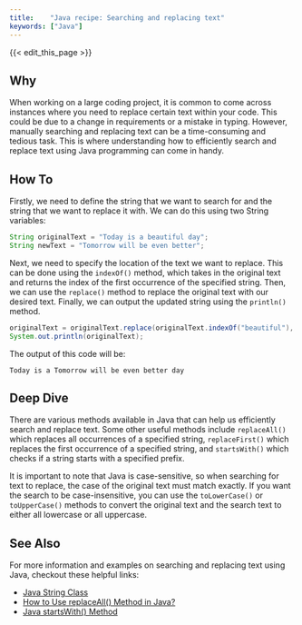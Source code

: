 ```yaml
---
title:    "Java recipe: Searching and replacing text"
keywords: ["Java"]
---
```


{{< edit_this_page >}}

## Why

When working on a large coding project, it is common to come across instances where you need to replace certain text within your code. This could be due to a change in requirements or a mistake in typing. However, manually searching and replacing text can be a time-consuming and tedious task. This is where understanding how to efficiently search and replace text using Java programming can come in handy.

## How To

Firstly, we need to define the string that we want to search for and the string that we want to replace it with. We can do this using two String variables:

```Java
String originalText = "Today is a beautiful day";
String newText = "Tomorrow will be even better";
```

Next, we need to specify the location of the text we want to replace. This can be done using the `indexOf()` method, which takes in the original text and returns the index of the first occurrence of the specified string. Then, we can use the `replace()` method to replace the original text with our desired text. Finally, we can output the updated string using the `println()` method.

```Java
originalText = originalText.replace(originalText.indexOf("beautiful"), newText);
System.out.println(originalText);
```

The output of this code will be:

```
Today is a Tomorrow will be even better day
```

## Deep Dive

There are various methods available in Java that can help us efficiently search and replace text. Some other useful methods include `replaceAll()` which replaces all occurrences of a specified string, `replaceFirst()` which replaces the first occurrence of a specified string, and `startsWith()` which checks if a string starts with a specified prefix.

It is important to note that Java is case-sensitive, so when searching for text to replace, the case of the original text must match exactly. If you want the search to be case-insensitive, you can use the `toLowerCase()` or `toUpperCase()` methods to convert the original text and the search text to either all lowercase or all uppercase.

## See Also

For more information and examples on searching and replacing text using Java, checkout these helpful links:

- [Java String Class](https://docs.oracle.com/javase/8/docs/api/java/lang/String.html)
- [How to Use replaceAll() Method in Java?](https://www.geeksforgeeks.org/how-to-use-replaceall-method-in-java/)
- [Java startsWith() Method](https://www.w3schools.com/java/ref_string_startswith.asp)